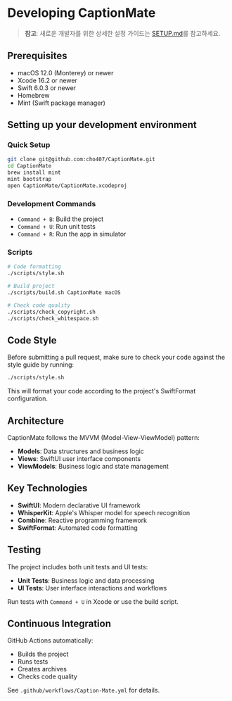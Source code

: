 # Developing CaptionMate

> **참고**: 새로운 개발자를 위한 상세한 설정 가이드는 [SETUP.md](../SETUP.md)를 참고하세요.

## Prerequisites

* macOS 12.0 (Monterey) or newer
* Xcode 16.2 or newer
* Swift 6.0.3 or newer
* Homebrew
* Mint (Swift package manager)

## Setting up your development environment

### Quick Setup
```bash
git clone git@github.com:cho407/CaptionMate.git
cd CaptionMate
brew install mint
mint bootstrap
open CaptionMate/CaptionMate.xcodeproj
```

### Development Commands
* `Command + B`: Build the project
* `Command + U`: Run unit tests
* `Command + R`: Run the app in simulator

### Scripts
```bash
# Code formatting
./scripts/style.sh

# Build project
./scripts/build.sh CaptionMate macOS

# Check code quality
./scripts/check_copyright.sh
./scripts/check_whitespace.sh
```

## Code Style

Before submitting a pull request, make sure to check your code against the
style guide by running:

```bash
./scripts/style.sh
```

This will format your code according to the project's SwiftFormat configuration.

## Architecture

CaptionMate follows the MVVM (Model-View-ViewModel) pattern:

- **Models**: Data structures and business logic
- **Views**: SwiftUI user interface components
- **ViewModels**: Business logic and state management

## Key Technologies

- **SwiftUI**: Modern declarative UI framework
- **WhisperKit**: Apple's Whisper model for speech recognition
- **Combine**: Reactive programming framework
- **SwiftFormat**: Automated code formatting

## Testing

The project includes both unit tests and UI tests:

- **Unit Tests**: Business logic and data processing
- **UI Tests**: User interface interactions and workflows

Run tests with `Command + U` in Xcode or use the build script.

## Continuous Integration

GitHub Actions automatically:
- Builds the project
- Runs tests
- Creates archives
- Checks code quality

See `.github/workflows/Caption-Mate.yml` for details.
